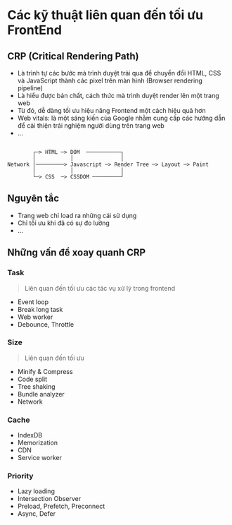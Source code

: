 # Các kỹ thuật liên quan đến tối ưu FrontEnd

## CRP (Critical Rendering Path)

+ Là trình tự các bước mà trình duyệt trải qua để chuyển đổi HTML, CSS và JavaScript thành các pixel trên màn hình (Browser rendering pipeline)
+ Là hiểu được bản chất, cách thức mà trình duyệt render lên một trang web
+ Từ đó, dễ dàng tối ưu hiệu năng Frontend một cách hiệu quả hơn
+ Web vitals: là một sáng kiến ​​của Google nhằm cung cấp các hướng dẫn để cải thiện trải nghiệm người dùng trên trang web
+ ...

```text
        
        ┌─> HTML ─> DOM  ───────────┐
        │           │               │
Network │─────────> Javascript ─> Render Tree ─> Layout ─> Paint
        │           │               │
        └─> CSS  ─> CSSDOM ─────────┘ 
```

## Nguyên tắc

+ Trang web chỉ load ra những cái sử dụng
+ Chỉ tối ưu khi đã có sự đo lường
+ ...

## Những vấn đề xoay quanh CRP

### Task

> Liên quan đến tối ưu các tác vụ xử lý trong frontend

+ Event loop
+ Break long task
+ Web worker
+ Debounce, Throttle

### Size

> Liên quan đến tối ưu 

+ Minify & Compress
+ Code split
+ Tree shaking
+ Bundle analyzer
+ Network

### Cache

+ IndexDB
+ Memorization
+ CDN
+ Service worker

### Priority

+ Lazy loading
+ Intersection Observer
+ Preload, Prefetch, Preconnect
+ Async, Defer
